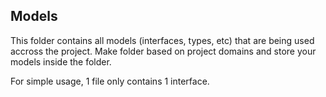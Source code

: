 ## Models

This folder contains all models (interfaces, types, etc) that are being used accross the project. Make folder based on project domains and store your models inside the folder.

For simple usage, 1 file only contains 1 interface.
